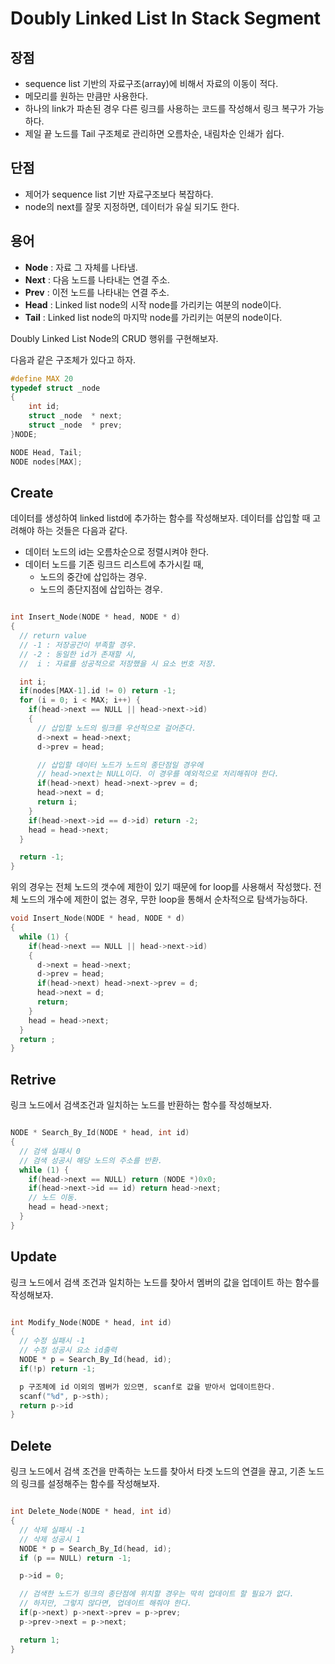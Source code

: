 # Doubly Linked List In Stack Segment

## 장점
- sequence list 기반의 자료구조(array)에 비해서 자료의 이동이 적다.
- 메모리를 원하는 만큼만 사용한다.
- 하나의 link가 파손된 경우 다른 링크를 사용하는 코드를 작성해서 링크 복구가 가능하다.
- 제일 끝 노드를 Tail 구조체로 관리하면 오름차순, 내림차순 인쇄가 쉽다.

## 단점
- 제어가 sequence list 기반 자료구조보다 복잡하다.
- node의 next를 잘못 지정하면, 데이터가 유실 되기도 한다.

## 용어
- **Node** : 자료 그 자체를 나타냄.
- **Next** : 다음 노드를 나타내는 연결 주소.
- **Prev** : 이전 노드를 나타내는 연결 주소.
- **Head** : Linked list node의 시작 node를 가리키는 여분의 node이다.
- **Tail** : Linked list node의 마지막 node를 가리키는 여분의 node이다.


Doubly Linked List Node의 CRUD 행위를 구현해보자.


다음과 같은 구조체가 있다고 하자.
```cpp
#define MAX	20
typedef struct _node
{
	int id;
	struct _node  * next;
	struct _node  * prev;
}NODE;

NODE Head, Tail;
NODE nodes[MAX];

```

## Create
데이터를 생성하여 linked listd에 추가하는 함수를 작성해보자.
데이터를 삽입할 때 고려해야 하는 것들은 다음과 같다.
- 데이터 노드의 id는 오름차순으로 정렬시켜야 한다.
- 데이터 노드를 기존 링크드 리스트에 추가시킬 때,
  - 노드의 중간에 삽입하는 경우.
  - 노드의 종단지점에 삽입하는 경우.

```cpp

int Insert_Node(NODE * head, NODE * d)
{
  // return value
  // -1 : 저장공간이 부족할 경우.
  // -2 : 동일한 id가 존재할 시,
  //  i : 자료를 성공적으로 저장했을 시 요소 번호 저장.

  int i;
  if(nodes[MAX-1].id != 0) return -1;
  for (i = 0; i < MAX; i++) {
    if(head->next == NULL || head->next->id)
    {
      // 삽입할 노드의 링크를 우선적으로 걸어준다.
      d->next = head->next;
      d->prev = head;

      // 삽입할 데이터 노드가 노드의 종단점일 경우에
      // head->next는 NULL이다. 이 경우를 예외적으로 처리해줘야 한다.
      if(head->next) head->next->prev = d;
      head->next = d;
      return i;
    }
    if(head->next->id == d->id) return -2;
    head = head->next;
  }

  return -1;
}
```

위의 경우는 전체 노드의 갯수에 제한이 있기 때문에 for loop를 사용해서 작성했다.
전체 노드의 개수에 제한이 없는 경우, 무한 loop을 통해서 순차적으로 탐색가능하다.

```cpp
void Insert_Node(NODE * head, NODE * d)
{
  while (1) {
    if(head->next == NULL || head->next->id)
    {
      d->next = head->next;
      d->prev = head;
      if(head->next) head->next->prev = d;
      head->next = d;
      return;
    }
    head = head->next;
  }
  return ;
}

```


## Retrive
링크 노드에서 검색조건과 일치하는 노드를 반환하는 함수를 작성해보자.

```cpp

NODE * Search_By_Id(NODE * head, int id)
{
  // 검색 실패시 0
  // 검색 성공시 해당 노드의 주소를 반환.
  while (1) {
    if(head->next == NULL) return (NODE *)0x0;
    if(head->next->id == id) return head->next;
    // 노드 이동.
    head = head->next;
  }
}

```

## Update
링크 노드에서 검색 조건과 일치하는 노드를 찾아서 멤버의 값을 업데이트 하는 함수를 작성해보자.

```cpp

int Modify_Node(NODE * head, int id)
{
  // 수정 실패시 -1
  // 수정 성공시 요소 id출력
  NODE * p = Search_By_Id(head, id);
  if(!p) return -1;

  p 구조체에 id 이외의 멤버가 있으면, scanf로 값을 받아서 업데이트한다.
  scanf("%d", p->sth);
  return p->id
}
```

## Delete
링크 노드에서 검색 조건을 만족하는 노드를 찾아서 타겟 노드의 연결을 끊고,
기존 노드의 링크를 설정해주는 함수를 작성해보자.

```cpp

int Delete_Node(NODE * head, int id)
{
  // 삭제 실패시 -1
  // 삭제 성공시 1
  NODE * p = Search_By_Id(head, id);
  if (p == NULL) return -1;

  p->id = 0;

  // 검색한 노드가 링크의 종단점에 위치할 경우는 딱히 업데이트 할 필요가 없다.
  // 하지만, 그렇지 않다면, 업데이트 해줘야 한다.
  if(p->next) p->next->prev = p->prev;
  p->prev->next = p->next;

  return 1;
}


```
